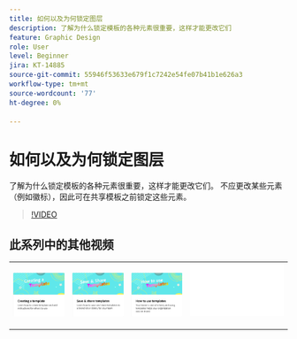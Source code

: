 ```yaml
---
title: 如何以及为何锁定图层
description: 了解为什么锁定模板的各种元素很重要，这样才能更改它们
feature: Graphic Design
role: User
level: Beginner
jira: KT-14885
source-git-commit: 55946f53633e679f1c7242e54fe07b41b1e626a3
workflow-type: tm+mt
source-wordcount: '77'
ht-degree: 0%

---
```


# 如何以及为何锁定图层

了解为什么锁定模板的各种元素很重要，这样才能更改它们。 不应更改某些元素（例如徽标），因此可在共享模板之前锁定这些元素。

>[!VIDEO](https://video.tv.adobe.com/v/3427095?quality=12&learn=on&hidetitle=true)

## 此系列中的其他视频

<table style="table-layout:fixed">
<tr>
   <td>
         <a href="create-templates.md">
            <img alt="创建模板" src="assets/create-template.png" />
         </a>
   </td>
   <td>
         <a href="share-templates.md">
            <img alt="保存和共享模板" src="assets/share-templates.png" />
         </a>
   </td>
   <td>
         <a href="use-templates.md">
            <img alt="如何使用模板" src="assets/use-templates.png" />
         </a>
   </td>
   <td>
      <img alt="间隔物" src="../assets/Whitespacer.png" />
      <div>
      <br>
   </td>
</tr>
</table>
